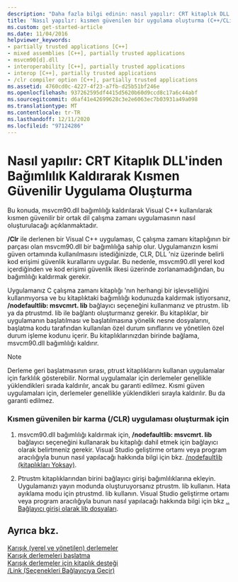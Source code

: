 ```yaml
---
description: "Daha fazla bilgi edinin: nasıl yapılır: CRT kitaplık DLL 'inin bağımlılığını kaldırarak kısmen güvenilir uygulama oluşturma"
title: 'Nasıl yapılır: kısmen güvenilen bir uygulama oluşturma (C++/CLı)'
ms.custom: get-started-article
ms.date: 11/04/2016
helpviewer_keywords:
- partially trusted applications [C++]
- mixed assemblies [C++], partially trusted applications
- msvcm90[d].dll
- interoperability [C++], partially trusted applications
- interop [C++], partially trusted applications
- /clr compiler option [C++], partially trusted applications
ms.assetid: 4760cd0c-4227-4f23-a7fb-d25b51bf246e
ms.openlocfilehash: 937262595df4415d5620b60d9ccd8c17a6c44abf
ms.sourcegitcommit: d6af41e42699628c3e2e6063ec7b03931a49a098
ms.translationtype: MT
ms.contentlocale: tr-TR
ms.lasthandoff: 12/11/2020
ms.locfileid: "97124286"
---
```

# <a name="how-to-create-a-partially-trusted-application-by-removing-dependency-on-the-crt-library-dll"></a>Nasıl yapılır: CRT Kitaplık DLL'inden Bağımlılık Kaldırarak Kısmen Güvenilir Uygulama Oluşturma

Bu konuda, msvcm90.dll bağımlılığı kaldırılarak Visual C++ kullanılarak kısmen güvenilir bir ortak dil çalışma zamanı uygulamasının nasıl oluşturulacağı açıklanmaktadır.

**/Clr** ile derlenen bir Visual C++ uygulaması, C çalışma zamanı kitaplığının bir parçası olan msvcm90.dll bir bağımlılığa sahip olur. Uygulamanızın kısmi güven ortamında kullanılmasını istediğinizde, CLR, DLL 'niz üzerinde belirli kod erişimi güvenlik kurallarını uygular. Bu nedenle, msvcm90.dll yerel kod içerdiğinden ve kod erişimi güvenlik ilkesi üzerinde zorlanamadığından, bu bağımlılığı kaldırmak gerekir.

Uygulamanız C çalışma zamanı kitaplığı 'nın herhangi bir işlevselliğini kullanmıyorsa ve bu kitaplıktaki bağımlılığı kodunuzda kaldırmak istiyorsanız, **/nodefaultlib: msvcmrt. lib** bağlayıcı seçeneğini kullanmanız ve ptrustm. lib ya da ptrustmd. lib ile bağlantı oluşturmanız gerekir. Bu kitaplıklar, bir uygulamanın başlatılması ve başlatılmasına yönelik nesne dosyalarını, başlatma kodu tarafından kullanılan özel durum sınıflarını ve yönetilen özel durum işleme kodunu içerir. Bu kitaplıklarınızdan birinde bağlama, msvcm90.dll bağımlılığı kaldırır.

> [!NOTE]
> Derleme geri başlatmasının sırası, ptrust kitaplıklarını kullanan uygulamalar için farklılık gösterebilir. Normal uygulamalar için derlemeler genellikle yüklendikleri sırada kaldırılır, ancak bu garanti edilmez. Kısmi güven uygulamaları için, derlemeler genellikle yüklendikleri sırayla kaldırılır. Bu da garanti edilmez.

### <a name="to-create-a-partially-trusted-mixed-clr-application"></a>Kısmen güvenilen bir karma (/CLR) uygulaması oluşturmak için

1. msvcm90.dll bağımlılığı kaldırmak için, **/nodefaultlib: msvcmrt. lib** bağlayıcı seçeneğini kullanarak bu kitaplığı dahil etmek için bağlayıcı olarak belirtmeniz gerekir. Visual Studio geliştirme ortamı veya program aracılığıyla bunun nasıl yapılacağı hakkında bilgi için bkz. [/nodefaultlib (kitaplıkları Yoksay)](../build/reference/nodefaultlib-ignore-libraries.md).

1. Ptrustm kitaplıklarından birini bağlayıcı girişi bağımlılıklarına ekleyin. Uygulamanızı yayın modunda oluşturuyorsanız ptrustm. lib kullanın. Hata ayıklama modu için ptrustmd. lib kullanın. Visual Studio geliştirme ortamı veya program aracılığıyla bunun nasıl yapılacağı hakkında bilgi için bkz [.. Bağlayıcı girişi olarak lib dosyaları](../build/reference/dot-lib-files-as-linker-input.md).

## <a name="see-also"></a>Ayrıca bkz.

[Karışık (yerel ve yönetilen) derlemeler](../dotnet/mixed-native-and-managed-assemblies.md)<br/>
[Karışık derlemeleri başlatma](../dotnet/initialization-of-mixed-assemblies.md)<br/>
[Karışık derlemeler için kitaplık desteği](../dotnet/library-support-for-mixed-assemblies.md)<br/>
[/Link (Seçenekleri Bağlayıcıya Geçir)](../build/reference/link-pass-options-to-linker.md)
